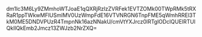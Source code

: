 dm1lc3M6Ly9ZMmhoWTJoaE1qQXRjRzlzZVRFek1EVTZOMk00TWpRMk5tRXRaR1ppTWkwMFlUSmlMV0UzWmpFdE16VTVNRGN6TnpFME5qWmhRREl3TkM0ME5DNDVPUzR4TmpnNk16azNNakU/cmVtYXJrcz0lRTglODclQUElRTUlQkIlQkEmb2Jmcz13ZWJzb2NrZXQ=
